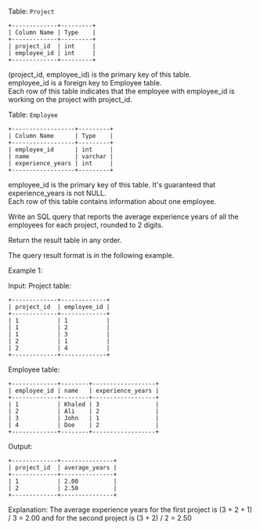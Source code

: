 Table: `Project`
```
+-------------+---------+
| Column Name | Type    |
+-------------+---------+
| project_id  | int     |
| employee_id | int     |
+-------------+---------+
```
(project_id, employee_id) is the primary key of this table. <br/>
employee_id is a foreign key to Employee table. <br/>
Each row of this table indicates that the employee with employee_id is working on the project with project_id. <br/>
 

Table: `Employee`
```
+------------------+---------+
| Column Name      | Type    |
+------------------+---------+
| employee_id      | int     |
| name             | varchar |
| experience_years | int     |
+------------------+---------+
```
employee_id is the primary key of this table. It's guaranteed that experience_years is not NULL. <br/>
Each row of this table contains information about one employee. <br/>
 

Write an SQL query that reports the average experience years of all the employees for each project, rounded to 2 digits.

Return the result table in any order.

The query result format is in the following example.

Example 1:

Input: 
Project table:
```
+-------------+-------------+
| project_id  | employee_id |
+-------------+-------------+
| 1           | 1           |
| 1           | 2           |
| 1           | 3           |
| 2           | 1           |
| 2           | 4           |
+-------------+-------------+
```
Employee table:
```
+-------------+--------+------------------+
| employee_id | name   | experience_years |
+-------------+--------+------------------+
| 1           | Khaled | 3                |
| 2           | Ali    | 2                |
| 3           | John   | 1                |
| 4           | Doe    | 2                |
+-------------+--------+------------------+
```
Output: 
```
+-------------+---------------+
| project_id  | average_years |
+-------------+---------------+
| 1           | 2.00          |
| 2           | 2.50          |
+-------------+---------------+
```
Explanation: The average experience years for the first project is (3 + 2 + 1) / 3 = 2.00 and for the second project is (3 + 2) / 2 = 2.50
